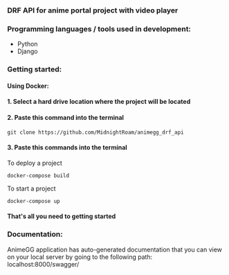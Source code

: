 
### DRF API for anime portal project with video player

### Programming languages / tools used in development:
<ul>
    <li>Python</li>
    <li>Django</li>
</ul>

### Getting started:
#### Using Docker:
#### 1. Select a hard drive location where the project will be located

#### 2. Paste this command into the terminal

    git clone https://github.com/MidnightRoam/animegg_drf_api

#### 3. Paste this commands into the terminal
To deploy a project

    docker-compose build
To start a project

    docker-compose up

#### That's all you need to getting started

### Documentation:
AnimeGG application has auto-generated documentation that you can view on your local server by going to the following path: localhost:8000/swagger/
